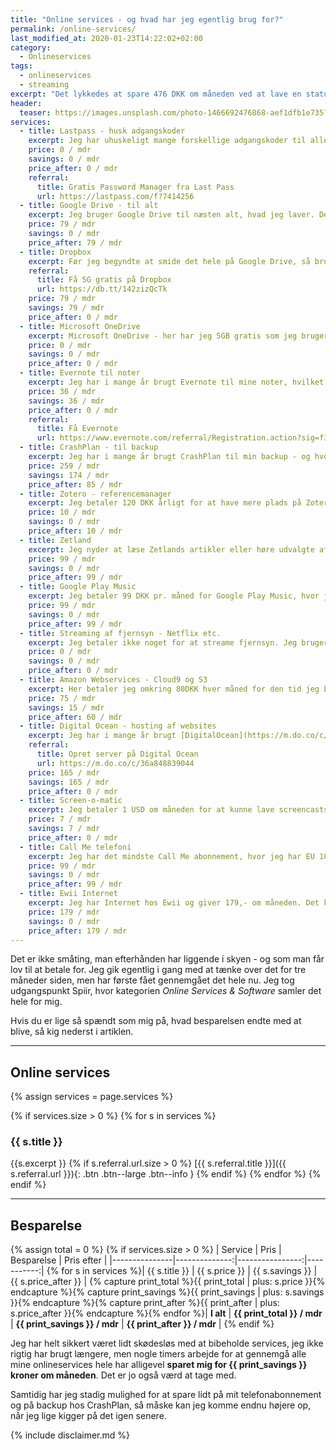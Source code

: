 ```yaml
---
title: "Online services - og hvad har jeg egentlig brug for?"
permalink: /online-services/
last_modified_at: 2020-01-23T14:22:02+02:00
category:
  - Onlineservices
tags:
  - onlineservices
  - streaming
excerpt: "Det lykkedes at spare 476 DKK om måneden ved at lave en status på de onlineservices, jeg bruger."
header:
  teaser: https://images.unsplash.com/photo-1466692476868-aef1dfb1e735?ixlib=rb-1.2.1&ixid=eyJhcHBfaWQiOjEyMDd9&auto=format&fit=crop&w=400&q=80
services:
  - title: Lastpass - husk adgangskoder
    excerpt: Jeg har uhuskeligt mange forskellige adgangskoder til alle mine platforme og onlinetilstedeværelse. Derfor bruger jeg [LastPass](/lastpass-anmeldelse/), som er min helt uundværlige kode-husker. Den kan jeg slet ikke undvære.
    price: 0 / mdr
    savings: 0 / mdr
    price_after: 0 / mdr
    referral:
      title: Gratis Password Manager fra Last Pass
      url: https://lastpass.com/f?7414256
  - title: Google Drive - til alt
    excerpt: Jeg bruger Google Drive til næsten alt, hvad jeg laver. Det betyder også, at jeg har alle mine dokumenter og lignende liggende der, så jeg har automatisk backup. Jeg ville egentlig også gerne bruge Google Drive til backup af mine billeder, men prisspringet fra deres 2TB-plan til den næste er helt urimeligt. Jeg betaler 79 DKK pr. måned for Google Drive-pladsen. _Jeg startede med at få alt mit arbejdsrelaterede lagt over på skolens Google Suite-domæne, og så har jeg lidt plads at gøre godt med igen._
    price: 79 / mdr
    savings: 0 / mdr
    price_after: 79 / mdr
  - title: Dropbox
    excerpt: Før jeg begyndte at smide det hele på Google Drive, så brugte jeg [Dropbox](https://db.tt/142zizQcTk) rigtig meget. Jeg har stadig en del liggende der. Dropbox er billigere end Google Drive, da det kun koster 99 U$D pr. år for 2TB. Jeg har været rigtig glad for Dropbox, men _jeg nedgraderer til den gratis plan. Det kræver en del oprydning, men heldigvis er det meste noget, jeg bare kan flytte til Google Drive eller slette._
    referral:
      title: Få 5G gratis på Dropbox
      url: https://db.tt/142zizQcTk
    price: 79 / mdr
    savings: 79 / mdr
    price_after: 0 / mdr
  - title: Microsoft OneDrive
    excerpt: Microsoft OneDrive - her har jeg 5GB gratis som jeg bruger som en buffer. Det er imidlertid noget billigere at få mere plads på OneDrive. Jeg betaler ikke for det, og sådan skal det fortsætte. Jeg satser fortsat på Google Drive så længe jeg kan have det hele der.
    price: 0 / mdr
    savings: 0 / mdr
    price_after: 0 / mdr
  - title: Evernote til noter
    excerpt: Jeg har i mange år brugt Evernote til mine noter, hvilket jeg har været godt tilfreds med, men nu har jeg nedgraderet til den gratis version, som lige nu er nok til det, jeg bruger Evernote til.
    price: 36 / mdr
    savings: 36 / mdr
    price_after: 0 / mdr
    referral:
      title: Få Evernote
      url: https://www.evernote.com/referral/Registration.action?sig=f3d6f4c83bd4df8b00db0d61b803005f47ecdb4067f6f8bb9dad3646d7958230&uid=89321758
  - title: CrashPlan - til backup
    excerpt: Jeg har i mange år brugt CrashPlan til min backup - og hvor jeg havde en del computere sat op. Jeg har aldrig haft brug for rent faktisk at hente noget derfra, men man ved jo aldrig. Det startede som en rigtig billig måde, men for et par år siden skiftede de prisstruktur, så nu betaler man 10 U$D pr. computer pr. måned. Jeg opdagede at jeg havde nogle gamle computere, som der stadig blev lavet backup af. Dem fik jeg hurtigt slettet, så jeg kun betaler for en computer. Derfor ville jeg egentlig gerne finde et andet sted, men det er ikke lykkes mig at finde en rigtig god metode endnu. _Jeg laver stadig backup på min primære computer, men forventer at få det udfaset hurtigst muligt._
    price: 259 / mdr
    savings: 174 / mdr
    price_after: 85 / mdr
  - title: Zotero - referencemanager
    excerpt: Jeg betaler 120 DKK årligt for at have mere plads på Zotero. Jeg kunne sagtens lave et workaround med enten Google Drive eller Dropbox, men foreløbigt så vil jeg gerne støtte udviklingen af Zotero, som er  _open source_, lidt.
    price: 10 / mdr
    savings: 0 / mdr
    price_after: 10 / mdr
  - title: Zetland
    excerpt: Jeg nyder at læse Zetlands artikler eller høre udvalgte af artiklerne som Podcasts, og samtidig kan jeg dele mit Zetland abonnement med to ekstra medlemmer. Det kan altså betale sig at gå sammen om Zetland. Jeg betaler 99,- kroner om måneden.
    price: 99 / mdr
    savings: 0 / mdr
    price_after: 99 / mdr
  - title: Google Play Music
    excerpt: Jeg betaler 99 DKK pr. måned for Google Play Music, hvor jeg bl.a. har uploadet alt mit eget musik, men også kan lytte til alt andet musik. Hvis jeg bliver træt af at betale, så har jeg stadig adgang til alt mit eget musik - og det kunne sagtens være, at jeg skulle forsøge at stille det i bero.
    price: 99 / mdr
    savings: 0 / mdr
    price_after: 99 / mdr
  - title: Streaming af fjernsyn - Netflix etc.
    excerpt: Jeg betaler ikke noget for at streame fjernsyn. Jeg bruger udelukkende DR eller streaming tjenesternes gratis tilbud, fx 1 måned gratis på Netflix.
    price: 0 / mdr
    savings: 0 / mdr
    price_after: 0 / mdr
  - title: Amazon Webservices - Cloud9 og S3
    excerpt: Her betaler jeg omkring 80DKK hver måned for den tid jeg bruger. Noget af det er Cloud9, mens noget andet er en S3 bucket, som bruges til backup på min gamle hjemmeside. S3 bucket skal naturligvis lukkes ned hurtigst muligt. Jeg vil se om jeg kan mindske udgifterne til Cloud9, da jeg ikke bruger alle de miljøer, jeg har sat op, men det er til gengæld virkelig rart, at man har et udviklingsmiljø let tilgængeligt uden at skulle sætte sin egen maskine op til det.
    price: 75 / mdr
    savings: 15 / mdr
    price_after: 60 / mdr
  - title: Digital Ocean - hosting af websites
    excerpt: Jeg har i mange år brugt [DigitalOcean](https://m.do.co/c/36a848839044) til at hoste mine hjemmesider. Der kan man lave sin egen server, som man kan sætte op som man vil. Det kører virkelig godt, og jeg har bl.a. kørt Drupal-sites derfra. Hvis du bruger mit referral link, så får du $50 i kredit den første måned. Min plan er at lukke ned for DigitalOcean i den nærmeste fremtid, da jeg er begyndt at lave statiske websites med Jekyll i stedet, som jeg kan hoste gratis på Github Pages.
    referral:
      title: Opret server på Digital Ocean
      url: https://m.do.co/c/36a848839044
    price: 165 / mdr
    savings: 165 / mdr
    price_after: 0 / mdr
  - title: Screen-o-matic
    excerpt: Jeg betaler 1 USD om måneden for at kunne lave screencasts virkelig nemt. Man kan også få servicen gratis, men jeg havde på et tidspunkt brug for at gøre en lille smule mere. Lige nu bruger jeg det næsten aldrig, så jeg opsiger abonnementet.
    price: 7 / mdr
    savings: 7 / mdr
    price_after: 0 / mdr
  - title: Call Me telefoni
    excerpt: Jeg har det mindste Call Me abonnement, hvor jeg har EU 10 timer og 30 GB data, hvor jeg har 7 GB i EU. Det er jeg sådan set tilfreds med. Jeg har imidlertid gennemgået mit samlede dataforbrug for hele 2017-2019. Jeg har ikke i en eneste måned brugt over 10 GB. I 2019 har jeg ikke en eneste gang brugt over 5GB data på en måned. Det er altså også et oplagt sted at kigge lidt på en besparelse.
    price: 99 / mdr
    savings: 0 / mdr
    price_after: 99 / mdr
  - title: Ewii Internet
    excerpt: Jeg har Internet hos Ewii og giver 179,- om måneden. Det kører stabilt og fint - og jeg har ikke fundet noget der lige umiddelbart er billigere.
    price: 179 / mdr
    savings: 0 / mdr
    price_after: 179 / mdr
---
```


Det er ikke småting, man efterhånden har liggende i skyen - og som man får lov til at betale for. Jeg gik egentlig i gang med at tænke over det for tre måneder siden, men har første fået gennemgået det hele nu. Jeg tog udgangspunkt Spiir, hvor kategorien _Online Services & Software_ samler det hele for mig.

Hvis du er lige så spændt som mig på, hvad besparelsen endte med at blive, så kig nederst i artiklen.

***

## Online services

{% assign services = page.services %}

{% if services.size > 0 %}
  {% for s in services %}
### {{ s.title }}

{{s.excerpt }}
  {% if s.referral.url.size > 0 %}
[{{ s.referral.title }}]({{ s.referral.url }}){: .btn .btn--large .btn--info }
  {% endif %}
  {% endfor %}
{% endif %}

***

## Besparelse

{% assign total = 0 %}
{% if services.size > 0 %}
| Service       | Pris          | Besparelse      | Pris efter |
|---------------|--------------:|----------------:|-----------:|
{% for s in services %}| {{ s.title }} | {{ s.price }} | {{ s.savings }} | {{ s.price_after }} |
{% capture print_total %}{{ print_total | plus: s.price }}{% endcapture %}{% capture print_savings %}{{ print_savings | plus: s.savings }}{% endcapture %}{% capture print_after %}{{ print_after | plus: s.price_after }}{% endcapture %}{% endfor %}| **I alt** | **{{ print_total }} / mdr** | **{{ print_savings }} / mdr** | **{{ print_after }} / mdr** |
{% endif %}

Jeg har helt sikkert været lidt skødesløs med at bibeholde services, jeg ikke rigtig har brugt længere, men nogle timers arbejde for at gennemgå alle mine onlineservices hele har alligevel **sparet mig for {{ print_savings }} kroner om måneden**. Det er jo også værd at tage med.

Samtidig har jeg stadig mulighed for at spare lidt på mit telefonabonnement og på backup hos CrashPlan, så måske kan jeg komme endnu højere op, når jeg lige kigger på det igen senere.

{% include disclaimer.md %}
